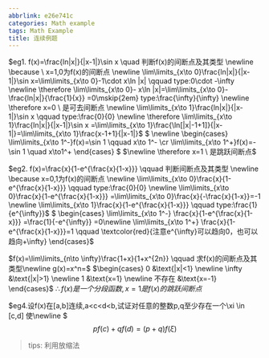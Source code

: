 ```yaml
---
abbrlink: e26e741c
categories: Math example
tags: Math Example
title: 连续例题
---
```

$eg1. f(x)=\frac{ln|x|}{|x-1|}\sin x \quad 判断f(x)的间断点及其类型
\newline \because \ x=1,0为f(x)的间断点
\newline \lim\limits_{x\to 0}\frac{ln|x|}{|x-1|}\sin x=\lim\limits_{x\to 0}-1\cdot x\ln |x| \qquad type:0\cdot -\infty
\newline \therefore \lim\limits_{x\to 0}- x\ln |x|=\lim\limits_{x\to 0}-\frac{ln|x|}{\frac{1}{x}} =0\mskip{2em} type:\frac{\infty}{\infty}
\newline  \therefore x=0  \ 是可去间断点
\newline \lim\limits_{x\to 1}\frac{ln|x|}{|x-1|}\sin x \qquad type:\frac{0}{0}
\newline \therefore \lim\limits_{x\to 1}\frac{ln|x|}{|x-1|}\sin x =\lim\limits_{x\to 1}\frac{\ln[|x|-1+1]}{|x-1|}=\lim\limits_{x\to 1}\frac{x-1+1}{|x-1|}$
$
\newline
\begin{cases}   
  \lim\limits_{x\to 1^-}f(x)=\sin 1  \qquad x\to 1^-
 \cr \lim\limits_{x\to 1^+}f(x)=-\sin 1  \quad x\to1^+
 \end{cases}
$
$\newline \therefore x=1 \ 是跳跃间断点$

$eg2. f(x)=\frac{x}{1-e^{\frac{x}{1-x}}} \qquad 判断间断点及其类型
\newline \because x=0,1为f(x)的间断点
\newline \lim\limits_{x\to 0}\frac{x}{1-e^{\frac{x}{1-x}}} \qquad type:\frac{0}{0}
\newline \lim\limits_{x\to 0}\frac{x}{1-e^{\frac{x}{1-x}}} =\lim\limits_{x\to 0}\frac{x}{-\frac{x}{1-x}}=-1
\newline \lim\limits_{x\to 1}\frac{x}{1-e^{\frac{x}{1-x}}} \qquad type:\frac{1}{e^{\infty}}$
$
\begin{cases}
  \lim\limits_{x\to 1^-} \frac{x}{1-e^{\frac{x}{1-x}}} =\frac{1}{-e^{\infty}} =0\newline
  \lim\limits_{x\to 1^+} \frac{x}{1-e^{\frac{x}{1-x}}}=1 \qquad \textcolor{red}{注意e^{\infty}可以趋向0，也可以趋向+\infty} 
\end{cases}$

$f(x)=\lim\limits_{n\to \infty}\frac{1+x}{1+x^{2n}} \qquad 求f(x)的间断点及其类型\newline
g(x)=x^n=$
$\begin{cases}
  0 &\text{|x|<1}
\newline \infty &\text{|x|>1}
\newline 1 &\text{x=1}
\newline 不存在 &\text{x=-1}
\end{cases}$
$\therefore f(x)是一个分段函数,x=1是f(x)的跳跃间断点$

$eg4.设f(x)在[a,b]连续,a<c<d<b,试证对任意的整数p,q至少存在一个\xi \in [c,d] 使\newline
$
$$pf(c)+qf(d)=(p+q)f(\xi)$$
> tips: 利用放缩法